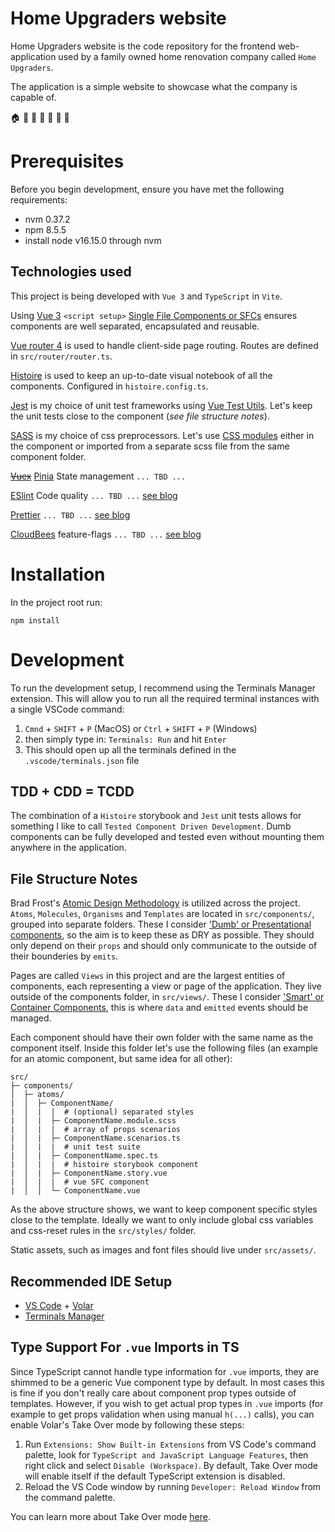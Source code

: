 # Home Upgraders website

Home Upgraders website is the code repository for the frontend web-application used by a family owned home renovation company called `Home Upgraders`.

The application is a simple website to showcase what the company is capable of.

:house: :house_with_garden: :hammer: :wrench: :muscle: :clap: :minibus:

# Prerequisites

Before you begin development, ensure you have met the following requirements:

- nvm 0.37.2
- npm 8.5.5
- install node v16.15.0 through nvm

## Technologies used

This project is being developed with `Vue 3` and `TypeScript` in `Vite`.

Using [Vue 3](https://vuejs.org/) `<script setup>` [Single File Components or SFCs](https://v3.vuejs.org/api/sfc-script-setup.html#sfc-script-setup) ensures components are well separated, encapsulated and reusable.

[Vue router 4](https://router.vuejs.org) is used to handle client-side page routing. Routes are defined in `src/router/router.ts`.

[Histoire](https://histoire.dev/) is used to keep an up-to-date visual notebook of all the components. Configured in `histoire.config.ts`.

[Jest](https://jestjs.io/) is my choice of unit test frameworks using [Vue Test Utils](https://test-utils.vuejs.org/). Let's keep the unit tests close to the component (_see file structure notes_).

[SASS](https://sass-lang.com/) is my choice of css preprocessors. Let's use [CSS modules](https://vuejs.org/api/sfc-css-features.html#css-modules) either in the component or imported from a separate scss file from the same component folder.

[~~Vuex~~](https://vuex.vuejs.org/) [Pinia](https://pinia.vuejs.org/) State management `... TBD ...`

[ESlint]() Code quality `... TBD ...` [see blog](https://vueschool.io/articles/vuejs-tutorials/eslint-and-prettier-with-vite-and-vue-js-3/)

[Prettier]() `... TBD ...` [see blog](https://vueschool.io/articles/vuejs-tutorials/eslint-and-prettier-with-vite-and-vue-js-3/)

[CloudBees](https://docs.cloudbees.com/docs/cloudbees-feature-management/latest/) feature-flags `... TBD ...` [see blog](https://www.martinfowler.com/articles/feature-toggles.html)

# Installation

In the project root run:
```
npm install
```

# Development

To run the development setup, I recommend using the Terminals Manager extension. This will allow you to run all the required terminal instances with a single VSCode command:

1. `Cmnd` + `SHIFT` + `P` (MacOS) or `Ctrl` + `SHIFT` + `P` (Windows)
1. then simply type in: `Terminals: Run` and hit `Enter`
1. This should open up all the terminals defined in the `.vscode/terminals.json` file

## TDD + CDD = TCDD

The combination of a `Histoire` storybook and `Jest` unit tests allows for something I like to call `Tested Component Driven Development`. Dumb components can be fully developed and tested even without mounting them anywhere in the application.

## File Structure Notes

Brad Frost's [Atomic Design Methodology](https://atomicdesign.bradfrost.com/chapter-2/) is utilized across the project. `Atoms`, `Molecules`, `Organisms` and `Templates` are located in `src/components/`, grouped into separate folders. These I consider ['Dumb' or Presentational components](https://medium.com/@thejasonfile/dumb-components-and-smart-components-e7b33a698d43), so the aim is to keep these as DRY as possible. They should only depend on their `props` and should only communicate to the outside of their bounderies by `emits`.

Pages are called `Views` in this project and are the largest entities of components, each representing a view or page of the application. They live outside of the components folder, in `src/views/`. These I consider ['Smart' or Container Components](https://medium.com/@thejasonfile/dumb-components-and-smart-components-e7b33a698d43), this is where `data` and `emitted` events should be managed.

Each component should have their own folder with the same name as the component itself. Inside this folder let's use the following files (an example for an atomic component, but same idea for all other):

```
src/
├─ components/
│  ├─ atoms/
|  │  ├─ ComponentName/
|  │  |  |  # (optional) separated styles
|  │  |  ├─ ComponentName.module.scss
|  │  |  |  # array of props scenarios
|  │  |  ├─ ComponentName.scenarios.ts
|  │  |  |  # unit test suite
|  │  |  ├─ ComponentName.spec.ts
|  │  |  |  # histoire storybook component
|  │  |  ├─ ComponentName.story.vue
|  │  |  |  # vue SFC component
|  │  │  └─ ComponentName.vue
```

As the above structure shows, we want to keep component specific styles close to the template. Ideally we want to only include global css variables and css-reset rules in the `src/styles/` folder.

Static assets, such as images and font files should live under `src/assets/`.

## Recommended IDE Setup

- [VS Code](https://code.visualstudio.com/) + [Volar](https://marketplace.visualstudio.com/items?itemName=Vue.volar)
- [Terminals Manager](https://marketplace.visualstudio.com/items?itemName=fabiospampinato.vscode-terminals)

## Type Support For `.vue` Imports in TS

Since TypeScript cannot handle type information for `.vue` imports, they are shimmed to be a generic Vue component type by default. In most cases this is fine if you don't really care about component prop types outside of templates. However, if you wish to get actual prop types in `.vue` imports (for example to get props validation when using manual `h(...)` calls), you can enable Volar's Take Over mode by following these steps:

1. Run `Extensions: Show Built-in Extensions` from VS Code's command palette, look for `TypeScript and JavaScript Language Features`, then right click and select `Disable (Workspace)`. By default, Take Over mode will enable itself if the default TypeScript extension is disabled.
2. Reload the VS Code window by running `Developer: Reload Window` from the command palette.

You can learn more about Take Over mode [here](https://github.com/johnsoncodehk/volar/discussions/471).
